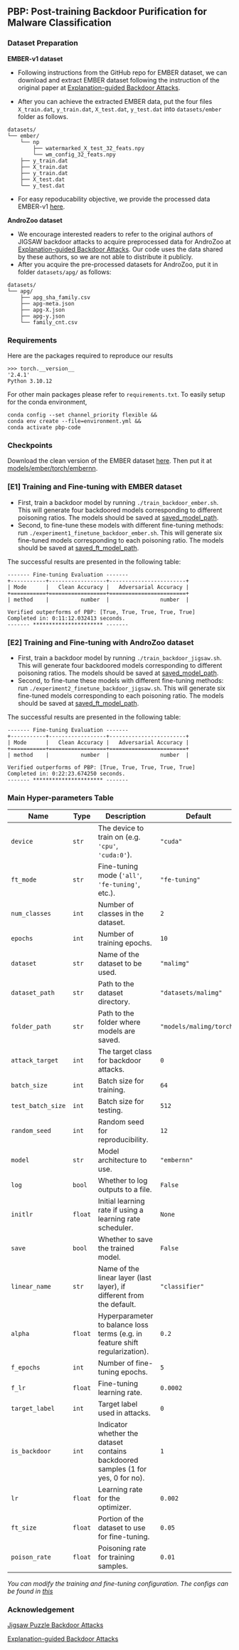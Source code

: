 ## PBP: Post-training Backdoor Purification for Malware Classification

### Dataset Preparation
**EMBER-v1 dataset**
- Following instructions from the GitHub repo for EMBER dataset, we can download and extract EMBER dataset following the instruction of the original paper at [Explanation-guided Backdoor Attacks](https://github.com/ClonedOne/MalwareBackdoors).

- After you can achieve the extracted EMBER data, put the four files `X_train.dat`, `y_train.dat`, `X_test.dat`, `y_test.dat` into `datasets/ember` folder as follows.
```
datasets/
└── ember/
    └── np
        ├── watermarked_X_test_32_feats.npy
        └── wm_config_32_feats.npy
    ├── y_train.dat
    ├── X_train.dat
    ├── y_train.dat
    ├── X_test.dat
    └── y_test.dat

```
- For easy repoducability objective, we provide the processed data EMBER-v1 [here](https://drive.google.com/drive/folders/1VvGAn8vU4N3VttALkx43K76LPgrqV7lO?usp=sharing).

**AndroZoo dataset**
- We encourage interested readers to refer to the original authors of JIGSAW backdoor attacks to acquire preprocessed data for AndroZoo at [Explanation-guided Backdoor Attacks](https://github.com/ClonedOne/MalwareBackdoors). Our code uses the data shared by these authors, so we are not able to distribute it publicly.
- After you acquire the pre-processed datasets for AndroZoo, put it in folder `datasets/apg/` as follows:
```
datasets/
└── apg/
    ├── apg_sha_family.csv
    ├── apg-meta.json
    ├── apg-X.json
    ├── apg-y.json
    └── family_cnt.csv
```

### Requirements
Here are the packages required to reproduce our results
```
>>> torch.__version__
'2.4.1'
Python 3.10.12
```
For other main packages please refer to `requirements.txt`.
To easily setup for the conda environment,
```
conda config --set channel_priority flexible &&
conda env create --file=environment.yml &&
conda activate pbp-code
```

### Checkpoints
Download the clean version of the EMBER dataset [here](https://drive.google.com/drive/folders/1VvGAn8vU4N3VttALkx43K76LPgrqV7lO?usp=sharing). 
Then put it at [models/ember/torch/embernn](models/ember/torch/embernn).


### [E1] Training and Fine-tuning with EMBER dataset
- First, train a backdoor model by running `./train_backdoor_ember.sh`. This will generate four backdoored models corresponding to different poisoning ratios. The models should be saved at [saved_model_path](models/ember/torch/embernn/backdoor).
- Second, to fine-tune these models with different fine-tuning methods: run `./experiment1_finetune_backdoor_ember.sh`. This will generate six fine-tuned models corresponding to each poisoning ratio. The models should be saved at [saved_ft_model_path](models/ember/torch/embernn/).

The successful results are presented in the following table:
```
------- Fine-tuning Evaluation -------
+-----------+------------------+------------------------+
| Mode      |   Clean Accuracy |   Adversarial Accuracy |
+===========+==================+========================+
| method    |          number  |                number  |

Verified outperforms of PBP: [True, True, True, True, True]
Completed in: 0:11:12.032413 seconds.
------- ********************** -------
```

### [E2] Training and Fine-tuning with AndroZoo dataset
- First, train a backdoor model by running `./train_backdoor_jigsaw.sh`. This will generate four backdoored models corresponding to different poisoning ratios. The models should be saved at [saved_model_path](models/ember/torch/embernn/backdoor).
- Second, to fine-tune these models with different fine-tuning methods: run `./experiment2_finetune_backdoor_jigsaw.sh`. This will generate six fine-tuned models corresponding to each poisoning ratio. The models should be saved at [saved_ft_model_path](models/ember/torch/embernn/).

The successful results are presented in the following table:
```
------- Fine-tuning Evaluation -------
+-----------+------------------+------------------------+
| Mode      |   Clean Accuracy |   Adversarial Accuracy |
+===========+==================+========================+
| method    |          number  |                number  |

Verified outperforms of PBP: [True, True, True, True, True]
Completed in: 0:22:23.674250 seconds.                                                             
------- ********************** -------
```

<!-- ## How to start fine-tuning a backdoored model
We provide checkpoints to reproduce  the results in Table III.

The checkpoints are the weight of backdoored models with AndroZoo stored at `models/apg/torch/embernn/backdoor`
```
chmod +x ./run_baselines_jigsaw.sh &&
./run_baselines_jigsaw.sh
```
The corresponding logging results will be stored at  -->

<!-- ## How to start training a backdoor model:
```
chmod +x ./train_models.sh
```
We provide both scripts for training backdoor for AndroZoo and EMBER datasets. -->


### Main Hyper-parameters Table
| Name                | Type      | Description                                                                                     | Default                          |
|---------------------|-----------|-------------------------------------------------------------------------------------------------|----------------------------------|
| `device`            | `str`     | The device to train on (e.g. `'cpu'`, `'cuda:0'`).                                              | `"cuda"`                         |
| `ft_mode`           | `str`     | Fine-tuning mode (`'all'`, `'fe-tuning'`, etc.).                                                | `"fe-tuning"`                    |
| `num_classes`       | `int`     | Number of classes in the dataset.                                                                | `2`                             |
| `epochs`            | `int`     | Number of training epochs.                                                                       | `10`                             |
| `dataset`           | `str`     | Name of the dataset to be used.                                                                  | `"malimg"`                       |
| `dataset_path`      | `str`     | Path to the dataset directory.                                                                   | `"datasets/malimg"`     |
| `folder_path`       | `str`     | Path to the folder where models are saved.                                                       | `"models/malimg/torch"` |
| `attack_target`     | `int`     | The target class for backdoor attacks.                                                           | `0`          |
| `batch_size`        | `int`     | Batch size for training.                                                                         | `64`                             |
| `test_batch_size`   | `int`     | Batch size for testing.                                                                          | `512`                            |
| `random_seed`       | `int`     | Random seed for reproducibility.                                                                 | `12`         |
| `model`             | `str`     | Model architecture to use.                                                                       | `"embernn"`                  |
| `log`               | `bool`    | Whether to log outputs to a file.                                                                | `False`     |
| `initlr`            | `float`   | Initial learning rate if using a learning rate scheduler.                                        | `None`      |                                                            | `False`     |
| `save`              | `bool`    | Whether to save the trained model.                                                               | `False`     |
| `linear_name`       | `str`     | Name of the linear layer (last layer), if different from the default.                                         | `"classifier"`                   |
| `alpha`             | `float`   | Hyperparameter to balance loss terms (e.g. in feature shift regularization).                    | `0.2`       |
| `f_epochs`          | `int`     | Number of fine-tuning epochs.                                                                    | `5`                              |
| `f_lr`              | `float`   | Fine-tuning learning rate.                                                                       | `0.0002`                         |
| `target_label`      | `int`     | Target label used in attacks.                                                                    | `0`                              |
| `is_backdoor`       | `int`     | Indicator whether the dataset contains backdoored samples (1 for yes, 0 for no).                 | `1`                              |
| `lr`                | `float`   | Learning rate for the optimizer.                                                                 | `0.002`                          |
| `ft_size`           | `float`   | Portion of the dataset to use for fine-tuning.                                                   | `0.05`                           |
| `poison_rate`        | `float`     | Poisoning rate for training samples.                                                                      | `0.01`                              |

*You can modify the training and fine-tuning configuration. The configs can be found in [this](configs/backdoors)*

### Acknowledgement
[Jigsaw Puzzle Backdoor Attacks](https://github.com/whyisyoung/JigsawPuzzle) 

[Explanation-guided Backdoor Attacks](https://github.com/ClonedOne/MalwareBackdoors)
